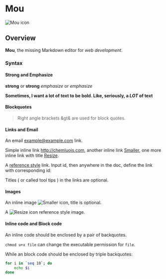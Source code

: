 # Mou

![Mou icon](http://mouapp.com/Mou_12B.png)

## Overview

**Mou**, the missing Markdown editor for *web development*.

### Syntax

#### Strong and Emphasize

**strong** or __strong__
*emphasize* or _emphasize_

**Sometimes, I want a lot of text to be bold.
Like, seriously, a _LOT_ of text**

#### Blockquotes
> Right angle brackets &gt& are used for block quotes.

#### Links and Email

An email <example@example.com> link.

Simple inline link <http://chemluois.com>, another inline link 
[Smaller](http://smallerapp.com), one more inline link with title
[Resize](http://resizesafari.com "a Safari extension").

A [reference style][id] link. Input id, then anywhere in the doc,
define the link with corresponding id:

[id]:http://mouapp.com "Markdown editor on Mac OS X"

Titles ( or called tool tips ) in the links are optional.

#### Images

An inline image ![Smaller icon](http://smallerapp.com/favicon.ico "Title here"), title is optional.

A ![Resize icon][2] reference style image.

[2]: http://resizesafari.com/favicon.ico "Title"

#### Inline code and Block code

An inline code should be enclosed by a pair of backquotes.

`chmod u+x file` can change the executable permission for `file`.

While an block code should be enclosed by triple backquotes:

```bash
for i in `seq 10`; do
	echo $i
done
```
